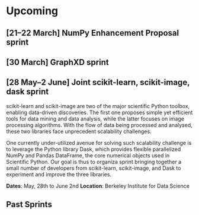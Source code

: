 # Upcoming

## [21–22 March] NumPy Enhancement Proposal sprint

## [30 March] GraphXD sprint

## [28 May–2 June] Joint scikit-learn, scikit-image, dask sprint

scikit-learn and scikit-image are two of the major scientific Python toolbox,
enabling data-driven discoveries. The first one proposes simple yet efficient
tools for data mining and data analysis, while the latter focuses on image
processing algorithms. With the flow of data being processed and analysed,
these two libraries face unprecedent scalability challenges.

One currently under-utilized avenue for solving such scalability challenge is
to leverage the Python library Dask, which provides flexible parallelized
NumPy and Pandas DataFrame, the core numerical objects used in Scientific
Python. Our goal is thus to organiza sprint bringing together a small number
of developers from scikit-learn, scikit-image, and Dask to experiment and
improve the three libraries.

**Dates**: May, 28th to June 2nd
**Location**: Berkeley Institute for Data Science

## Past Sprints

